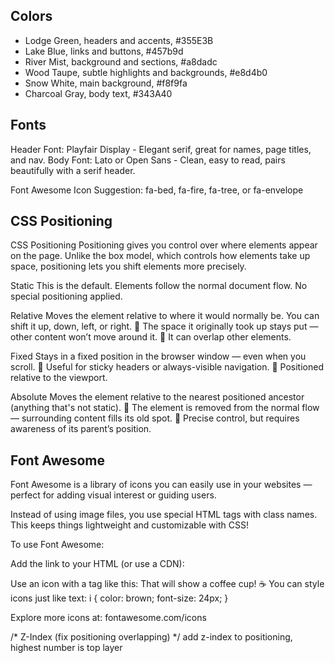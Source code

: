 ## Colors

- Lodge Green, headers and accents, #355E3B
- Lake Blue, links and buttons, #457b9d
- River Mist, background and sections, #a8dadc
- Wood Taupe, subtle highlights and backgrounds, #e8d4b0
- Snow White, main background, #f8f9fa
- Charcoal Gray, body text, #343A40

## Fonts

Header Font: Playfair Display - Elegant serif, great for names, page titles, and nav.
Body Font: Lato or Open Sans - Clean, easy to read, pairs beautifully with a serif header.

Font Awesome Icon Suggestion:
fa-bed, fa-fire, fa-tree, or fa-envelope


## CSS Positioning
CSS Positioning
Positioning gives you control over where elements appear on the page. Unlike the box model, which controls how elements take up space, positioning lets you shift elements more precisely.

Static
This is the default. Elements follow the normal document flow. No special positioning applied.

Relative
Moves the element relative to where it would normally be. You can shift it up, down, left, or right.
🔸 The space it originally took up stays put — other content won’t move around it.
🔸 It can overlap other elements.

Fixed
Stays in a fixed position in the browser window — even when you scroll.
🔸 Useful for sticky headers or always-visible navigation.
🔸 Positioned relative to the viewport.

Absolute
Moves the element relative to the nearest positioned ancestor (anything that's not static).
🔸 The element is removed from the normal flow — surrounding content fills its old spot.
🔸 Precise control, but requires awareness of its parent’s position.

## Font Awesome
Font Awesome is a library of icons you can easily use in your websites — perfect for adding visual interest or guiding users.

Instead of using image files, you use special HTML tags with class names. This keeps things lightweight and customizable with CSS!

To use Font Awesome:

Add the link to your HTML <head> (or use a CDN):
<link rel="stylesheet" href="https://cdnjs.cloudflare.com/ajax/libs/font-awesome/6.5.0/css/all.min.css">

Use an icon with a tag like this:
<i class="fas fa-coffee"></i>
That will show a coffee cup! ☕️
You can style icons just like text:
i {
color: brown;
  font-size: 24px;
}

Explore more icons at: fontawesome.com/icons


/* Z-Index (fix positioning overlapping) */
add z-index to positioning, highest number is top layer